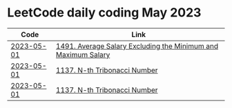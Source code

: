 # LeetCode daily coding May 2023

| Code                                   | Link                                                                                                                                                    |
|----------------------------------------|---------------------------------------------------------------------------------------------------------------------------------------------------------|
| [2023-05-01](src/LeetCode01491.java)   | [1491. Average Salary Excluding the Minimum and Maximum Salary](https://leetcode.com/problems/average-salary-excluding-the-minimum-and-maximum-salary/) |
| [2023-05-01](src/LeetCode01137.java)   | [1137. N-th Tribonacci Number](https://leetcode.com/problems/n-th-tribonacci-number/) |
| [2023-05-01](src/LeetCode01137_2.java) | [1137. N-th Tribonacci Number](https://leetcode.com/problems/n-th-tribonacci-number/) |
